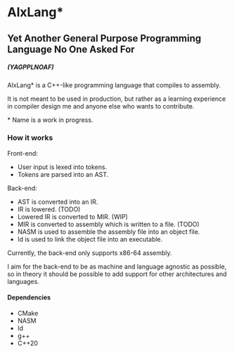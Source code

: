 # AlxLang*

## Yet Another General Purpose Programming Language No One Asked For

##### (YAGPPLNOAF)

AlxLang* is a C++-like programming language that compiles to assembly.

It is not meant to be used in production, but rather as a learning experience in compiler design
me and anyone else who wants to contribute.

\* Name is a work in progress. 

### How it works

Front-end:

* User input is lexed into tokens.
* Tokens are parsed into an AST.

Back-end:

* AST is converted into an IR.
* IR is lowered. (TODO)
* Lowered IR is converted to MIR. (WIP)
* MIR is converted to assembly which is written to a file. (TODO)
* NASM is used to assemble the assembly file into an object file.
* ld is used to link the object file into an executable.

Currently, the back-end only supports x86-64 assembly. 

I aim for the back-end to be as machine and language agnostic as possible, so in theory
it should be possible to add support for other architectures and languages.

#### Dependencies

* CMake
* NASM
* ld
* g++
* C++20